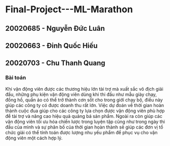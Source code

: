# Final-Project---ML-Marathon

## 20020685 - Nguyễn Đức Luân 
## 20020663 - Đinh Quốc Hiếu
## 20020703 - Chu Thanh Quang
    
### Bài toán
Khi vận động viên được các thương hiệu lớn tài trợ mà xuất sắc vô địch
giải đấu, những phụ kiện vận động viên dùng khi thi đấu như mẫu giày chạy,
đồng hồ, quần áo có thể trở thành cơn sốt cho trong giới chạy bộ, điều này
giúp các công ty có được doanh thu rất lớn. Việc dự đoán về thời gian hoàn
thành cuộc đua giúp cho các công ty lựa chọn được vận động viên phù hợp để
tài trợ và nâng cao hiệu quả quảng bá sản phẩm. Ngoài ra còn giúp các vận
động viên tối ưu hóa chiến lược trong luyện tập cũng như trong ngày thi đấu
của mình và sự phân bố của thời gian hoàn thành sẽ giúp các đơn vị tổ chức
giải có thể tính toán được lượng nhu yếu phẩm để phục vụ cho vận động viên
một cách hợp lý.

